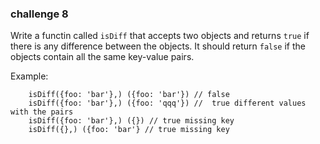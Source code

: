 
### challenge 8
Write a functin called `isDiff` that accepts two objects and returns `true` if there is any difference between the objects. It should return `false` if the objects contain all the same key-value pairs.

Example:
```
    isDiff({foo: 'bar'},) ({foo: 'bar'}) // false
    isDiff({foo: 'bar'},) ({foo: 'qqq'}) //  true different values with the pairs
    isDiff({foo: 'bar'},) ({}) // true missing key
    isDiff({},) ({foo: 'bar'} // true missing key
```
